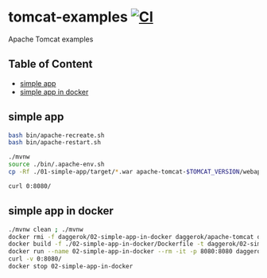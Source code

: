 # tomcat-examples [![CI](https://github.com/daggerok/tomcat-examples/actions/workflows/ci.yml/badge.svg)](https://github.com/daggerok/tomcat-examples/actions/workflows/ci.yml)
Apache Tomcat examples

## Table of Content

* [simple app](#simple-app)
* [simple app in docker](#simple-app-in-docker)

## simple app

```bash
bash bin/apache-recreate.sh
bash bin/apache-restart.sh

./mvnw
source ./bin/.apache-env.sh
cp -Rf ./01-simple-app/target/*.war apache-tomcat-$TOMCAT_VERSION/webapps/ROOT.war

curl 0:8080/
```

## simple app in docker

```bash
./mvnw clean ; ./mvnw
docker rmi -f daggerok/02-simple-app-in-docker daggerok/apache-tomcat daggerok/apache-tomcat:9.0.37 daggerok/apache-tomcat:8
docker build -f ./02-simple-app-in-docker/Dockerfile -t daggerok/02-simple-app-in-docker ./01-simple-app
docker run --name 02-simple-app-in-docker --rm -it -p 8080:8080 daggerok/02-simple-app-in-docker
curl -v 0:8080/
docker stop 02-simple-app-in-docker
```
